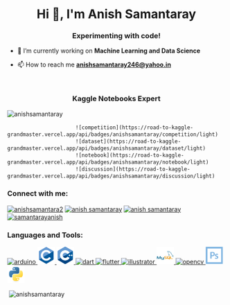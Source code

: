 <h1 align="center">Hi 👋, I'm Anish Samantaray</h1>
<h3 align="center">Experimenting with code!</h3>


- 🔭 I’m currently working on **Machine Learning and Data Science**


- 📫 How to reach me **anishsamantaray246@yahoo.in**

<br>
<h3 align="center"> Kaggle Notebooks Expert </h3>

  ![anishsamantaray](https://road-to-kaggle-grandmaster.vercel.app/api/simple/anishsamantaray)
  
                          ![competition](https://road-to-kaggle-grandmaster.vercel.app/api/badges/anishsamantaray/competition/light)
                          ![dataset](https://road-to-kaggle-grandmaster.vercel.app/api/badges/anishsamantaray/dataset/light)
                          ![notebook](https://road-to-kaggle-grandmaster.vercel.app/api/badges/anishsamantaray/notebook/light)
                          ![discussion](https://road-to-kaggle-grandmaster.vercel.app/api/badges/anishsamantaray/discussion/light)


<h3 align="left">Connect with me:</h3>
<p align="left">
<a href="https://twitter.com/anishsamantara2" target="blank"><img align="center" src="https://raw.githubusercontent.com/rahuldkjain/github-profile-readme-generator/master/src/images/icons/Social/twitter.svg" alt="anishsamantara2" height="30" width="40" /></a>
<a href="https://www.linkedin.com/in/anish-samantaray-4832851b8/" target="blank"><img align="center" src="https://raw.githubusercontent.com/rahuldkjain/github-profile-readme-generator/master/src/images/icons/Social/linked-in-alt.svg" alt="anish samantaray" height="30" width="40" /></a>
<a href="https://www.facebook.com/anish.samantaray" target="blank"><img align="center" src="https://raw.githubusercontent.com/rahuldkjain/github-profile-readme-generator/master/src/images/icons/Social/facebook.svg" alt="anish samantaray" height="30" width="40" /></a>
<a href="https://www.instagram.com/samantarayanish/" target="blank"><img align="center" src="https://raw.githubusercontent.com/rahuldkjain/github-profile-readme-generator/master/src/images/icons/Social/instagram.svg" alt="samantarayanish" height="30" width="40" /></a>
</p>

<h3 align="left">Languages and Tools:</h3>
<p align="left"> <a href="https://www.arduino.cc/" target="_blank" rel="noreferrer"> <img src="https://cdn.worldvectorlogo.com/logos/arduino-1.svg" alt="arduino" width="40" height="40"/> </a> <a href="https://www.cprogramming.com/" target="_blank" rel="noreferrer"> <img src="https://raw.githubusercontent.com/devicons/devicon/master/icons/c/c-original.svg" alt="c" width="40" height="40"/> </a> <a href="https://www.w3schools.com/cpp/" target="_blank" rel="noreferrer"> <img src="https://raw.githubusercontent.com/devicons/devicon/master/icons/cplusplus/cplusplus-original.svg" alt="cplusplus" width="40" height="40"/> </a> <a href="https://dart.dev" target="_blank" rel="noreferrer"> <img src="https://www.vectorlogo.zone/logos/dartlang/dartlang-icon.svg" alt="dart" width="40" height="40"/> </a> <a href="https://flutter.dev" target="_blank" rel="noreferrer"> <img src="https://www.vectorlogo.zone/logos/flutterio/flutterio-icon.svg" alt="flutter" width="40" height="40"/> </a> <a href="https://www.adobe.com/in/products/illustrator.html" target="_blank" rel="noreferrer"> <img src="https://www.vectorlogo.zone/logos/adobe_illustrator/adobe_illustrator-icon.svg" alt="illustrator" width="40" height="40"/> </a> <a href="https://www.mysql.com/" target="_blank" rel="noreferrer"> <img src="https://raw.githubusercontent.com/devicons/devicon/master/icons/mysql/mysql-original-wordmark.svg" alt="mysql" width="40" height="40"/> </a> <a href="https://opencv.org/" target="_blank" rel="noreferrer"> <img src="https://www.vectorlogo.zone/logos/opencv/opencv-icon.svg" alt="opencv" width="40" height="40"/> </a> <a href="https://www.photoshop.com/en" target="_blank" rel="noreferrer"> <img src="https://raw.githubusercontent.com/devicons/devicon/master/icons/photoshop/photoshop-line.svg" alt="photoshop" width="40" height="40"/> </a> <a href="https://www.python.org" target="_blank" rel="noreferrer"> <img src="https://raw.githubusercontent.com/devicons/devicon/master/icons/python/python-original.svg" alt="python" width="40" height="40"/> </a> </p>

<p>&nbsp;<img align="center" src="https://github-readme-stats.vercel.app/api?username=anishsamantaray&show_icons=true&locale=en" alt="anishsamantaray" /></p>
